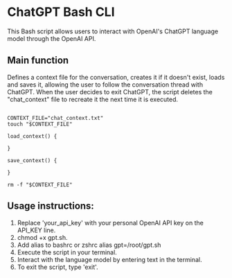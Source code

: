 # ChatGPT Bash CLI 
This Bash script allows users to interact with OpenAI's ChatGPT language model through the OpenAI API.

## Main function 
Defines a context file for the conversation, creates it if it doesn't exist, loads and saves it, allowing the user to follow the conversation thread with ChatGPT. When the user decides to exit ChatGPT, the script deletes the "chat_context" file to recreate it the next time it is executed.

```

CONTEXT_FILE="chat_context.txt"
touch "$CONTEXT_FILE"

load_context() {

}

save_context() {

}

rm -f "$CONTEXT_FILE"
```



## Usage instructions:

1. Replace 'your_api_key' with your personal OpenAI API key on the API_KEY line.
2. chmod +x gpt.sh.
3. Add alias to bashrc or zshrc alias gpt=/root/gpt.sh
4. Execute the script in your terminal.
5. Interact with the language model by entering text in the terminal.
6. To exit the script, type 'exit'.

